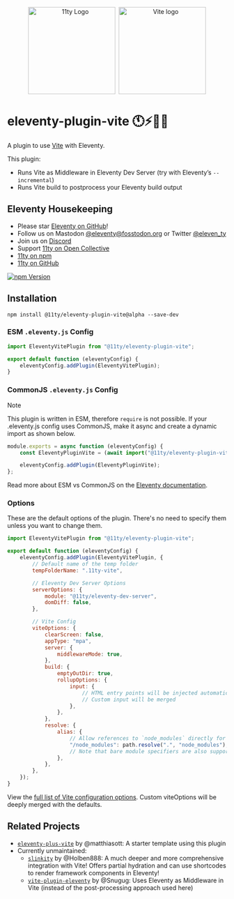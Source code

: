 <p align="center"><img src="https://www.11ty.dev/img/logo-github.svg" width="200" height="200" alt="11ty Logo">&#160;&#160;<img src="https://v1.image.11ty.dev/https%3A%2F%2Fvitejs.dev%2Flogo.svg/png/200x200/" alt="Vite logo" width="200" height="200"></p>

# eleventy-plugin-vite 🕚⚡️🎈🐀

A plugin to use [Vite](https://vitejs.dev/) with Eleventy.

This plugin:

- Runs Vite as Middleware in Eleventy Dev Server (try with Eleventy’s `--incremental`)
- Runs Vite build to postprocess your Eleventy build output

## Eleventy Housekeeping

- Please star [Eleventy on GitHub](https://github.com/11ty/eleventy/)!
- Follow us on Mastodon [@eleventy@fosstodon.org](https://fosstodon.org/@eleventy) or Twitter [@eleven_ty](https://twitter.com/eleven_ty)
- Join us on [Discord](https://www.11ty.dev/blog/discord/)
- Support [11ty on Open Collective](https://opencollective.com/11ty)
- [11ty on npm](https://www.npmjs.com/org/11ty)
- [11ty on GitHub](https://github.com/11ty)

[![npm Version](https://img.shields.io/npm/v/@11ty/eleventy-plugin-vite.svg?style=for-the-badge)](https://www.npmjs.com/package/@11ty/eleventy-plugin-vite)

## Installation

```
npm install @11ty/eleventy-plugin-vite@alpha --save-dev
```

### ESM `.eleventy.js` Config

```js
import EleventyVitePlugin from "@11ty/eleventy-plugin-vite";

export default function (eleventyConfig) {
	eleventyConfig.addPlugin(EleventyVitePlugin);
}
```

### CommonJS `.eleventy.js` Config

> [!NOTE]
> This plugin is written in ESM, therefore `require` is not possible. If your .eleventy.js config uses CommonJS, make it async and create a dynamic import as shown below.

```js
module.exports = async function (eleventyConfig) {
	const EleventyPluginVite = (await import("@11ty/eleventy-plugin-vite")).default;

	eleventyConfig.addPlugin(EleventyPluginVite);
};
```

Read more about ESM vs CommonJS on the [Eleventy documentation](https://www.11ty.dev/docs/cjs-esm/).

### Options

These are the default options of the plugin. There's no need to specify them unless you want to change them.

```js
import EleventyVitePlugin from "@11ty/eleventy-plugin-vite";

export default function (eleventyConfig) {
	eleventyConfig.addPlugin(EleventyVitePlugin, {
        // Default name of the temp folder
		tempFolderName: ".11ty-vite",

		// Eleventy Dev Server Options
		serverOptions: {
			module: "@11ty/eleventy-dev-server",
			domDiff: false,
		},

		// Vite Config
		viteOptions: {
			clearScreen: false,
			appType: "mpa",
			server: {
				middlewareMode: true,
			},
			build: {
				emptyOutDir: true,
				rollupOptions: {
					input: {
						// HTML entry points will be injected automatically
						// Custom input will be merged
					},
				},
			},
			resolve: {
				alias: {
					// Allow references to `node_modules` directly for bundling.
					"/node_modules": path.resolve(".", "node_modules"),
					// Note that bare module specifiers are also supported
				},
			},
		},
	});
}
```

View the [full list of Vite configuration options](https://vitejs.dev/config/). Custom viteOptions will be deeply merged with the defaults.

## Related Projects

- [`eleventy-plus-vite`](https://github.com/matthiasott/eleventy-plus-vite) by @matthiasott: A starter template using this plugin
- Currently unmaintained:
  - [`slinkity`](https://slinkity.dev/) by @Holben888: A much deeper and more comprehensive integration with Vite! Offers partial hydration and can use shortcodes to render framework components in Eleventy!
  - [`vite-plugin-eleventy`](https://www.npmjs.com/package/vite-plugin-eleventy) by @Snugug: Uses Eleventy as Middleware in Vite (instead of the post-processing approach used here)
